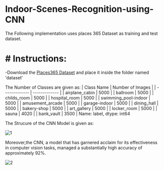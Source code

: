 # Indoor-Scenes-Recognition-using-CNN
The Following implementation uses places 365 Dataset as training and test dataset. 

# # Instructions:
-Download the [Places365 Dataset](https://drive.google.com/file/d/1EE6ykX5FdvCMp-iaw7FZx6dJBGK7vQYW/view?usp=drive_link) and place it inside the folder named 'dataset'
 

The Number of Classes are given as:
| Class Name  | Number of Images |
| ------------- | ------------- |
| airplane_cabin | 5000 |
| ballroom | 5000 |
| childs_room | 5000 |
| hospital_room | 5000 |
| swimming_pool-indoor | 5000 |
| amusement_arcade | 5000 |
| garage-indoor | 5000 |
| dining_hall | 5000 |
| bakery-shop | 5000 |
| art_gallery | 5000 |
| locker_room | 5000 |
| sauna | 4020 |
| bank_vault | 3500 |
Name: label, dtype: int64

The Strucure of the CNN Model is given as: 

![1](https://github.com/Executer13/Indoor-Scenes-Recognition-using-CNN/assets/94052423/298d8b39-0247-4b2e-b3be-b600414ca059)



Moreover,the CNN, a model that has garnered acclaim for its effectiveness in computer vision tasks, managed a substantially high accuracy of approximately 92%.

![2](https://github.com/Executer13/Indoor-Scenes-Recognition-using-CNN/assets/94052423/22d52361-df37-4138-a60c-ba2f386a5129)




